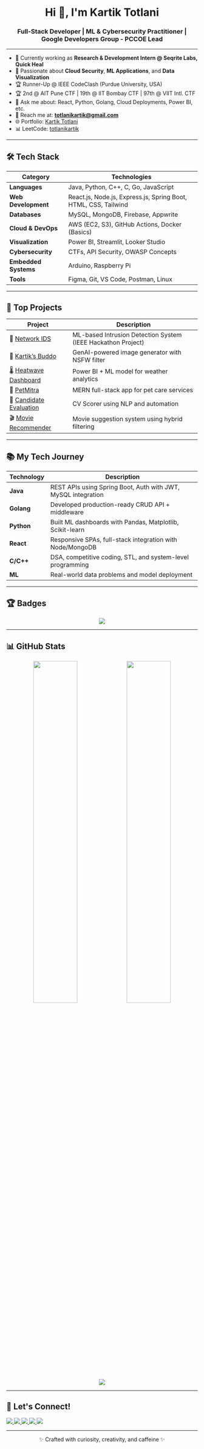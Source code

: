 <h1 align="center">Hi 👋, I'm Kartik Totlani</h1>
<h3 align="center">Full-Stack Developer | ML & Cybersecurity Practitioner | Google Developers Group - PCCOE Lead</h3>

---

- 🔭 Currently working as **Research & Development Intern @ Seqrite Labs, Quick Heal**
- 🌱 Passionate about **Cloud Security**, **ML Applications**, and **Data Visualization**
- 🏆 Runner-Up @ IEEE CodeClash (Purdue University, USA)
- 🏆 2nd @ AIT Pune CTF | 19th @ IIT Bombay CTF | 97th @ VIIT Intl. CTF
- 💬 Ask me about: React, Python, Golang, Cloud Deployments, Power BI, etc.
- 📧 Reach me at: **totlanikartik@gmail.com**
- 🌐 Portfolio: [Kartik Totlani](https://portfolio-totlanikartik.vercel.app/)
- 📊 LeetCode: [totlanikartik](https://leetcode.com/u/totlanikartik/)

---

<h2>🛠️ Tech Stack</h2>

| Category               | Technologies                                                                 |
|------------------------|------------------------------------------------------------------------------|
| **Languages**          | Java, Python, C++, C, Go, JavaScript                                          |
| **Web Development**    | React.js, Node.js, Express.js, Spring Boot, HTML, CSS, Tailwind               |
| **Databases**          | MySQL, MongoDB, Firebase, Appwrite                                            |
| **Cloud & DevOps**     | AWS (EC2, S3), GitHub Actions, Docker (Basics)                                |
| **Visualization**      | Power BI, Streamlit, Looker Studio                                            |
| **Cybersecurity**      | CTFs, API Security, OWASP Concepts                                            |
| **Embedded Systems**   | Arduino, Raspberry Pi                                                         |
| **Tools**              | Figma, Git, VS Code, Postman, Linux                                           |

---

<h2>🚀 Top Projects</h2>

| Project                     | Description                                                                 |
|-----------------------------|-----------------------------------------------------------------------------|
| 🔐 [Network IDS](https://github.com/KartikTotlani/codeclash_hackathon) | ML-based Intrusion Detection System (IEEE Hackathon Project)             |
| 🎨 [Kartik’s Buddo](https://github.com/KartikTotlani/Kartik-s_Buddo_Image_GenAI) | GenAI-powered image generator with NSFW filter              |
| 🌡️ [Heatwave Dashboard](https://github.com/KartikTotlani/heli-o-sphere_webapp) | Power BI + ML model for weather analytics                     |
| 🐾 [PetMitra](https://github.com/KartikTotlani/petmitra2) | MERN full-stack app for pet care services                              |
| 📄 [Candidate Evaluation](https://github.com/KartikTotlani/Candidate-Evaluation) | CV Scorer using NLP and automation                            |
| 🎬 [Movie Recommender](https://github.com/KartikTotlani/Movie_Recommender_System) | Movie suggestion system using hybrid filtering                |

---

<h2>📚 My Tech Journey</h2>

| Technology | Description |
|------------|-------------|
| **Java**   | REST APIs using Spring Boot, Auth with JWT, MySQL integration |
| **Golang** | Developed production-ready CRUD API + middleware              |
| **Python** | Built ML dashboards with Pandas, Matplotlib, Scikit-learn    |
| **React**  | Responsive SPAs, full-stack integration with Node/MongoDB    |
| **C/C++**  | DSA, competitive coding, STL, and system-level programming   |
| **ML**     | Real-world data problems and model deployment                |

---

<h2>🏆 Badges</h2>

<p align="center">
  <img src="https://github-profile-trophy.vercel.app/?username=KartikTotlani&theme=onedark&no-frame=true&title=MultiLanguage,Commits,Stars,Repositories,Followers" />
</p>

---

<h2>📊 GitHub Stats</h2>

<p align="center">
  <img src="https://github-readme-stats.vercel.app/api?username=KartikTotlani&show_icons=true&theme=tokyonight&hide_border=true" width="48%" />
  <img src="https://github-readme-stats.vercel.app/api/top-langs/?username=KartikTotlani&layout=compact&theme=tokyonight&hide_border=true" width="48%" />
</p>

<p align="center">
  <img src="https://streak-stats.demolab.com?user=KartikTotlani&theme=tokyonight&hide_border=true" />
</p>

---

<h2>📢 Let's Connect!</h2>

<p align="left">
  <a href="https://www.linkedin.com/in/kartik-totlani" target="_blank">
    <img src="https://img.shields.io/badge/LinkedIn-blue?style=flat-square&logo=linkedin" />
  </a>
  <a href="mailto:totlanikartik@gmail.com">
    <img src="https://img.shields.io/badge/Gmail-red?style=flat-square&logo=gmail&logoColor=white" />
  </a>
  <a href="https://github.com/KartikTotlani">
    <img src="https://img.shields.io/badge/GitHub-333?style=flat-square&logo=github" />
  </a>
  <a href="https://www.instagram.com/_kartik_totlani_/" target="_blank">
    <img src="https://img.shields.io/badge/Instagram-E4405F?style=flat-square&logo=instagram&logoColor=white" />
  </a>
  <a href="https://x.com/Kartik_Totlani" target="_blank">
    <img src="https://img.shields.io/badge/X-000000?style=flat-square&logo=twitter&logoColor=white" />
  </a>
</p>

---

<p align="center">✨ Crafted with curiosity, creativity, and caffeine ✨</p>
